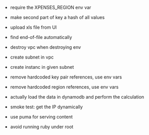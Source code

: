 

 - require the XPENSES_REGION env var

 - make second part of key a hash of all values
 - upload xls file from UI
 - find end-of-file automatically


 - destroy vpc when destroying env
 - create subnet in vpc
 - create instanc in given subnet

 - remove hardcoded key pair references, use env vars
 - remove hardcoded region references, use env vars

 - actually load the data in dynamodb and perform the calculation

 - smoke test: get the IP dynamically
 - use puma for serving content
 - avoid running ruby under root